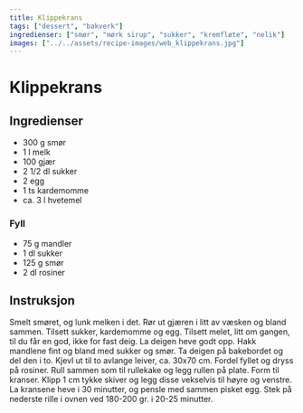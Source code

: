 ```yaml
---
title: Klippekrans
tags: ["dessert", "bakverk"]
ingredienser: ["smør", "mørk sirup", "sukker", "kremfløte", "nelik"]
images: ["../../assets/recipe-images/web_klippekrans.jpg"]
---
```


# Klippekrans

## Ingredienser

- 300 g smør
- 1 l melk
- 100 gjær
- 2 1/2 dl sukker
- 2 egg
- 1 ts kardemomme
- ca. 3 l hvetemel

### Fyll

- 75 g mandler
- 1 dl sukker
- 125 g smør
- 2 dl rosiner

## Instruksjon

Smelt smøret, og lunk melken i det. Rør ut gjæren i litt av væsken og bland sammen. Tilsett sukker, kardemomme og egg. Tilsett melet, litt om gangen, til du får en god, ikke for fast deig. La deigen heve godt opp. Hakk mandlene fint og bland med sukker og smør. Ta deigen på bakebordet og del den i to. Kjevl ut til to avlange leiver, ca. 30x70 cm. Fordel fyllet og dryss på rosiner. Rull sammen som til rullekake og legg rullen på plate. Form til kranser. Klipp 1 cm tykke skiver og legg disse vekselvis til høyre og venstre. La kransene heve i 30 minutter, og pensle med sammen pisket egg. Stek på nederste rille i ovnen ved 180-200 gr. i 20-25 minutter.
